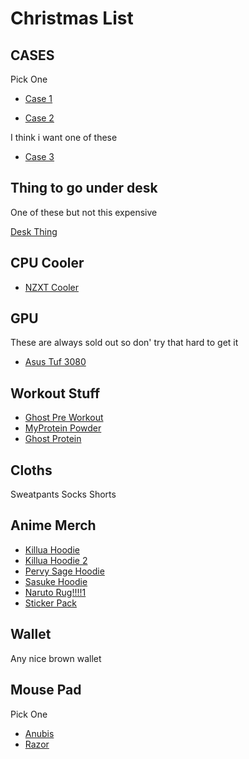 # Christmas List

## CASES

Pick One
* [Case 1](https://www.corsair.com/us/en/Categories/Products/Cases/Mid-Tower-ATX-Cases/iCUE-220T-RGB-Airflow-Tempered-Glass-Mid-Tower-Smart-Case/p/CC-9011174-WW)

* [Case 2](https://www.corsair.com/us/en/Categories/Products/Cases/Mid-Tower-ATX-Cases/iCUE-4000X-RGB-Tempered-Glass-Mid-Tower-ATX-Case/p/CC-9011205-WW)

I think i want one of these

* [Case 3](https://www.thermaltake.com/core-p3-tempered-glass-snow-edition.html)

## Thing to go under desk
One of these but not this expensive

[Desk Thing](https://www.lauradavidsondirect.com/products/stockpile-file-cabinet-white?gclid=CjwKCAiAnvj9BRA4EiwAuUMDf61weaxwUJs8anrpJhFZqeRTJr4jXk3mL9lKP0P4g_LhvrUZhOOibBoCoYcQAvD_BwE)

## CPU Cooler
* [NZXT Cooler](https://www.nzxt.com/products/kraken-z63)

## GPU
These are always sold out so don' try that hard to get it
* [Asus Tuf 3080](https://www.newegg.com/asus-geforce-rtx-3080-tuf-rtx3080-10g-gaming/p/N82E16814126453)

## Workout Stuff
* [Ghost Pre Workout](https://www.ghostlifestyle.com/products/ghost-legend-x-sour-patch-kids?variant=28969454665802)
* [MyProtein Powder](https://us.myprotein.com/sports-nutrition/clear-whey-isolate/12095867.html)
* [Ghost Protein](https://www.ghostlifestyle.com/products/ghost-whey-x-chips-ahoy?variant=28799679397962)

## Cloths
Sweatpants
Socks
Shorts

## Anime Merch
* [Killua Hoodie](https://hypland.com/collections/hunter-x-hunter/products/hxh-killua-eyes-tie-dye-hoodie-tie-dye)
* [Killua Hoodie 2](https://hypland.com/collections/hunter-x-hunter/products/hxh-killua-eyes-tie-dye-hoodie-tie-dye)
* [Pervy Sage Hoodie](https://hypland.com/collections/naruto/products/naruto-jiraiya-chenille-hoodie-grey-tie-dye)
* [Sasuke Hoodie](https://hypland.com/collections/naruto/products/naruto-sasuke-chenille-hoodie-blue-tie-dye)
* [Naruto Rug!!!!1](https://hypland.com/collections/naruto/products/naruto-ramen-rug)
* [Sticker Pack](https://hypland.com/collections/accessories-1/products/naruto-akatsuki-cloud-sticker-pack)

## Wallet
Any nice brown wallet

## Mouse Pad
Pick One
* [Anubis](https://www.amazon.com/AnubisGX-Computer-Waterproof-Extended-Precision/dp/B07ZCN5ZRZ/ref=sr_1_4?dchild=1&gclid=CjwKCAiAtej9BRAvEiwA0UAWXmEl5QeZ6Kafa5CNErxSsjg4LWiOp9kHlblajEwPS1qdBZbUDDTmGhoCPtUQAvD_BwE&hvadid=320744743604&hvdev=c&hvlocphy=9031290&hvnetw=g&hvqmt=e&hvrand=18187570733844780670&hvtargid=kwd-447125411897&hydadcr=24656_9648981&keywords=white+rgb+mouse+pad&qid=1606111727&sr=8-4&tag=googhydr-20)
* [Razor](https://www.amazon.com/Razer-Goliathus-Extended-Chroma-Gaming/dp/B07SJ97NNF/ref=sr_1_5?dchild=1&gclid=CjwKCAiAtej9BRAvEiwA0UAWXmEl5QeZ6Kafa5CNErxSsjg4LWiOp9kHlblajEwPS1qdBZbUDDTmGhoCPtUQAvD_BwE&hvadid=320744743604&hvdev=c&hvlocphy=9031290&hvnetw=g&hvqmt=e&hvrand=18187570733844780670&hvtargid=kwd-447125411897&hydadcr=24656_9648981&keywords=white+rgb+mouse+pad&qid=1606111783&sr=8-5&tag=googhydr-20)
